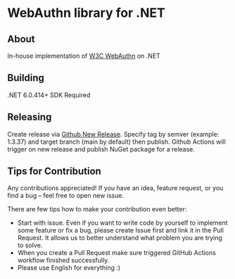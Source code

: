 # WebAuthn library for .NET

## About

In-house implementation of [W3C WebAuthn](https://www.w3.org/TR/webauthn-3/) on .NET

## Building

.NET 6.0.414+ SDK Required

## Releasing

Create release via [Github New Release](https://github.com/dodopizza/WebAuthn.Net/releases/new).
Specify tag by semver (example: 1.3.37) and target branch (main by default) then publish.
Github Actions will trigger on new release and publish NuGet package for a release.

## Tips for Contribution

Any contributions appreciated!
If you have an idea, feature request, or you find a bug – feel free to open new issue.

There are few tips how to make your contribution even better:

- Start with issue.
  Even if you want to write code by yourself to implement some feature or fix a bug,
  please create Issue first and link it in the Pull Request.
  It allows us to better understand what problem you are trying to solve.
- When you create a Pull Request make sure triggered GitHub Actions workflow finished successfully.
- Please use English for everything :)
